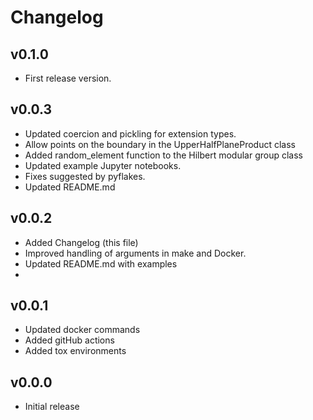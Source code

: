 # Changelog

## v0.1.0
- First release version.

## v0.0.3
- Updated coercion and pickling for extension types.
- Allow points on the boundary in the UpperHalfPlaneProduct class
- Added random_element function to the Hilbert modular group class
- Updated example Jupyter notebooks.
- Fixes suggested by pyflakes.
- Updated README.md

## v0.0.2
- Added Changelog (this file)
- Improved handling of arguments in make and Docker.
- Updated README.md with examples
- 
## v0.0.1
- Updated docker commands
- Added gitHub actions 
- Added tox environments

## v0.0.0
- Initial release
